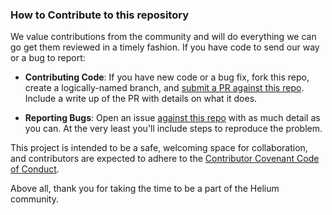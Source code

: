 ### How to Contribute to this repository

We value contributions from the community and will do everything we
can go get them reviewed in a timely fashion. If you have code to send
our way or a bug to report:

* **Contributing Code**: If you have new code or a bug fix, fork this
  repo, create a logically-named branch,
  and
  [submit a PR against this repo](https://github.com/helium/helium-commander/issues). Include
  a write up of the PR with details on what it does.

* **Reporting Bugs**: Open an
  issue
  [against this repo](https://github.com/helium/helium-commander/issues) with
  as much detail as you can. At the very least you'll include steps to
  reproduce the problem.

This project is intended to be a safe, welcoming space for
collaboration, and contributors are expected to adhere to
the
[Contributor Covenant Code of Conduct](http://contributor-covenant.org/).

Above all, thank you for taking the time to be a part of the Helium
community.
